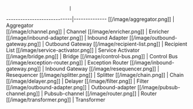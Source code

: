                             | 
----------------------------|--------------
[[/image/aggregator.png]]  | Aggregator  
[[/image/channel.png]]     | Channel
[[/image/enricher.png]]          | Enricher
[[/image/inbound-adapter.png]]   | Inbound Adapter
[[/image/outbound-gateway.png]]  | Outbound Gateway
[[/image/recipient-list.png]]    | Recipient List
[[/image/service-activator.png]] | Service Activator
[[/image/bridge.png]]            | Bridge
[[/image/control-bus.png]]       | Control Bus
[[/image/exception-router.png]]  | Exception Router
[[/image/inbound-gateway.png]]   | Inbound Gateway
[[/image/resequencer.png]]       | Resequencer
[[/image/splitter.png]]          | Splitter
[[/image/chain.png]]             | Chain
[[/image/delayer.png]]           | Delayer
[[/image/filter.png]]            | Filter
[[/image/outbound-adapter.png]]  | Outbound-adapter
[[/image/pubsub-channel.png]]    | Pubsub-channel
[[/image/router.png]]            | Router
[[/image/transformer.png]]       | Transformer